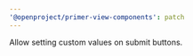 ```yaml
---
'@openproject/primer-view-components': patch
---
```


Allow setting custom values on submit buttons.
